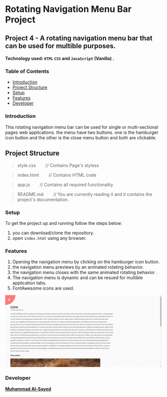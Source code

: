 # Rotating Navigation Menu Bar Project

## Project 4 - A rotating navigation menu bar that can be used for multible purposes.

#### Technology used:  `HTML` `CSS` and `JavaScript` (Vanilla) .

### Table of Contents

* [Introduction](#introduction)
* [Project Structure](#ProjectStructure)
* [Setup](#Setup)
* [Features](#features)
* [Developer](#Developer)

### Introduction

   This rotating navigation menu bar can be used for single or multi-sectional pages web applications. the menu have two buttons. one is the hamburger icon button and the other is the close menu button and both are clickable.

## Project Structure

> style.css   &nbsp;&nbsp;&nbsp;&nbsp;&nbsp;&nbsp; // Contains Page's styless

> index.html    &nbsp;&nbsp;&nbsp;&nbsp;&nbsp;&nbsp; // Contains HTML code

> app.js    &nbsp;&nbsp;&nbsp;&nbsp;&nbsp;&nbsp; // Contains all required functionality

> README.md     &nbsp;&nbsp;&nbsp;&nbsp;&nbsp;&nbsp; // You are currently reading it and it contains the project's documentation.

### Setup

To get the project up and running follow the steps below:

1. you can download/clone the repository.
2. open `index.html` using any browser.

### Features

1. Opening the navigation menu by clicking on the hamburger icon button.
2. the navigation menu previews by an animated rotating behavior.
3. the navigation menu closes with the same animated rotating behavior  .
3. The navigation menu is dynamic and can be resued for multible application tabs.
4. FontAwesome icons are used.


![This is an image](/assets/ezgif.com-gif-maker.gif)


### Developer

**[Muhammad Al-Sayed](https://github.com/MuhammadAl-Sayedd)**
